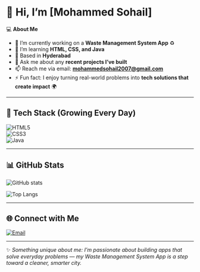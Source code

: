 # 👋 Hi, I’m [Mohammed Sohail]  

💻 **About Me**  
- 🔭 I’m currently working on a **Waste Management System App** ♻️  
- 🌱 I’m learning **HTML, CSS, and Java**  
- 📍 Based in **Hyderabad**  
- 💬 Ask me about any **recent projects I’ve built**  
- 📫 Reach me via email: **mohammedsohail2007@gmail.com**  
- ⚡ Fun fact: I enjoy turning real-world problems into **tech solutions that create impact** 🌍  

---

## 🚀 Tech Stack (Growing Every Day)  
![HTML5](https://img.shields.io/badge/-HTML5-E34F26?logo=html5&logoColor=fff)  
![CSS3](https://img.shields.io/badge/-CSS3-1572B6?logo=css3&logoColor=fff)  
![Java](https://img.shields.io/badge/-Java-007396?logo=java&logoColor=fff)  

---

## 📊 GitHub Stats  
![GitHub stats](https://github-readme-stats.vercel.app/api?username=mohammedsohail2006&show_icons=true&theme=radical)  

![Top Langs](https://github-readme-stats.vercel.app/api/top-langs/?username=mohammedsohail2006&layout=compact&theme=radical)  

---

## 🌐 Connect with Me  
[![Email](https://img.shields.io/badge/Email-D14836?logo=gmail&logoColor=white)](mailto:mohammedsohail2007@gmail.com)  

---

✨ *Something unique about me: I’m passionate about building apps that solve everyday problems — my Waste Management System App is a step toward a cleaner, smarter city.*  
